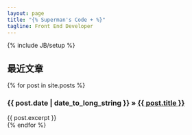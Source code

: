 ```yaml
---
layout: page
title: "{% Superman's Code + %}"
tagline: Front End Developer
---
```

{% include JB/setup %}

## 最近文章

<div>
  {% for post in site.posts %}
    <h3><span>{{ post.date | date_to_long_string }}</span> &raquo; <a href="{{ BASE_PATH }}{{ post.url }}">{{ post.title }}</a></h3>
    <div class="well">{{ post.excerpt }}</div>
  {% endfor %}
</div>


